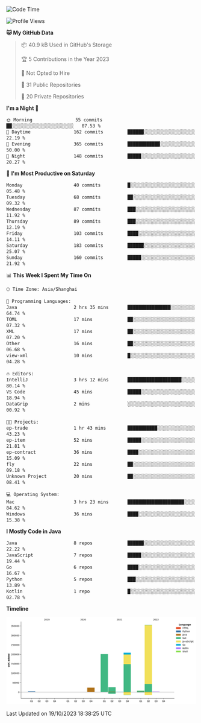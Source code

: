 <!--START_SECTION:waka-->
![Code Time](http://img.shields.io/badge/Code%20Time-2%2C112%20hrs%208%20mins-blue)

![Profile Views](http://img.shields.io/badge/Profile%20Views-0-blue)

**🐱 My GitHub Data** 

> 📦 40.9 kB Used in GitHub's Storage 
 > 
> 🏆 5 Contributions in the Year 2023
 > 
> 🚫 Not Opted to Hire
 > 
> 📜 31 Public Repositories 
 > 
> 🔑 20 Private Repositories 
 > 
**I'm a Night 🦉** 

```text
🌞 Morning                55 commits          ██░░░░░░░░░░░░░░░░░░░░░░░   07.53 % 
🌆 Daytime                162 commits         ██████░░░░░░░░░░░░░░░░░░░   22.19 % 
🌃 Evening                365 commits         ████████████░░░░░░░░░░░░░   50.00 % 
🌙 Night                  148 commits         █████░░░░░░░░░░░░░░░░░░░░   20.27 % 
```
📅 **I'm Most Productive on Saturday** 

```text
Monday                   40 commits          █░░░░░░░░░░░░░░░░░░░░░░░░   05.48 % 
Tuesday                  68 commits          ██░░░░░░░░░░░░░░░░░░░░░░░   09.32 % 
Wednesday                87 commits          ███░░░░░░░░░░░░░░░░░░░░░░   11.92 % 
Thursday                 89 commits          ███░░░░░░░░░░░░░░░░░░░░░░   12.19 % 
Friday                   103 commits         ████░░░░░░░░░░░░░░░░░░░░░   14.11 % 
Saturday                 183 commits         ██████░░░░░░░░░░░░░░░░░░░   25.07 % 
Sunday                   160 commits         █████░░░░░░░░░░░░░░░░░░░░   21.92 % 
```


📊 **This Week I Spent My Time On** 

```text
🕑︎ Time Zone: Asia/Shanghai

💬 Programming Languages: 
Java                     2 hrs 35 mins       ████████████████░░░░░░░░░   64.74 % 
TOML                     17 mins             ██░░░░░░░░░░░░░░░░░░░░░░░   07.32 % 
XML                      17 mins             ██░░░░░░░░░░░░░░░░░░░░░░░   07.20 % 
Other                    16 mins             ██░░░░░░░░░░░░░░░░░░░░░░░   06.68 % 
view-xml                 10 mins             █░░░░░░░░░░░░░░░░░░░░░░░░   04.28 % 

🔥 Editors: 
IntelliJ                 3 hrs 12 mins       ████████████████████░░░░░   80.14 % 
VS Code                  45 mins             █████░░░░░░░░░░░░░░░░░░░░   18.94 % 
DataGrip                 2 mins              ░░░░░░░░░░░░░░░░░░░░░░░░░   00.92 % 

🐱‍💻 Projects: 
ep-trade                 1 hr 43 mins        ███████████░░░░░░░░░░░░░░   43.23 % 
ep-item                  52 mins             █████░░░░░░░░░░░░░░░░░░░░   21.81 % 
ep-contract              36 mins             ████░░░░░░░░░░░░░░░░░░░░░   15.09 % 
fly                      22 mins             ██░░░░░░░░░░░░░░░░░░░░░░░   09.18 % 
Unknown Project          20 mins             ██░░░░░░░░░░░░░░░░░░░░░░░   08.41 % 

💻 Operating System: 
Mac                      3 hrs 23 mins       █████████████████████░░░░   84.62 % 
Windows                  36 mins             ████░░░░░░░░░░░░░░░░░░░░░   15.38 % 
```

**I Mostly Code in Java** 

```text
Java                     8 repos             ██████░░░░░░░░░░░░░░░░░░░   22.22 % 
JavaScript               7 repos             █████░░░░░░░░░░░░░░░░░░░░   19.44 % 
Go                       6 repos             ████░░░░░░░░░░░░░░░░░░░░░   16.67 % 
Python                   5 repos             ███░░░░░░░░░░░░░░░░░░░░░░   13.89 % 
Kotlin                   1 repo              █░░░░░░░░░░░░░░░░░░░░░░░░   02.78 % 
```



**Timeline**

![Lines of Code chart](https://raw.githubusercontent.com/youtiaoguagua/youtiaoguagua/master/assets/bar_graph.png)


 Last Updated on 19/10/2023 18:38:25 UTC
<!--END_SECTION:waka-->